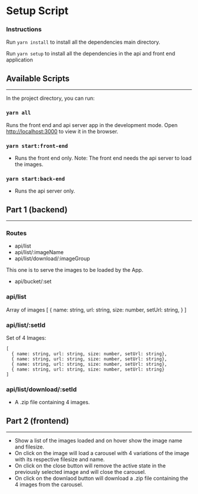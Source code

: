 # Setup Script

###  Instructions

Run `yarn install` to install all the dependencies main directory.

Run `yarn setup` to install all the dependencies in the api and front end application


## Available Scripts
-------
In the project directory, you can run:

### `yarn all`

Runs the front end and api server app in the development mode.
Open [http://localhost:3000](http://localhost:3000) to view it in the browser.

### `yarn start:front-end`
- Runs the front end only.
Note: The front end needs the api server to load the images.
### `yarn start:back-end`
- Runs the api server only.
## Part 1 (backend)
----
### Routes

  - api/list
  - api/list/:imageName
  - api/list/download/:imageGroup

This one is to serve the images to be loaded by the App.
  - api/bucket/:set


### api/list
Array of images [
  {
    name: string,
    url: string,
    size: number,
    setUrl: string,
  }
]

### api/list/:setId

Set of 4 Images:
```
[
  { name: string, url: string, size: number, setUrl: string},
  { name: string, url: string, size: number, setUrl: string},
  { name: string, url: string, size: number, setUrl: string},
  { name: string, url: string, size: number, setUrl: string}
]
```

### api/list/download/:setId
  - A .zip file containing 4 images.

## Part 2 (frontend)
-----
- Show a list of the images loaded and on hover show the image name and filesize.
- On click on the image will load a carousel with 4 variations of the image with its respective filesize and name.
- On click on the close button will remove the active state in the previously selected image and will close the carousel.
- On click on the downlaod button will download a .zip file containing the 4 images from the carousel.